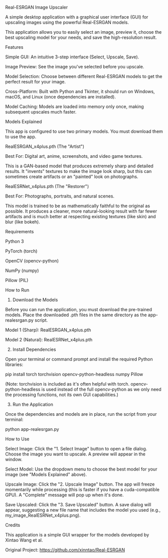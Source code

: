 Real-ESRGAN Image Upscaler

A simple desktop application with a graphical user interface (GUI) for upscaling images using the powerful Real-ESRGAN models.

This application allows you to easily select an image, preview it, choose the best upscaling model for your needs, and save the high-resolution result.

Features

Simple GUI: An intuitive 3-step interface (Select, Upscale, Save).

Image Preview: See the image you've selected before you upscale.

Model Selection: Choose between different Real-ESRGAN models to get the perfect result for your image.

Cross-Platform: Built with Python and Tkinter, it should run on Windows, macOS, and Linux (once dependencies are installed).

Model Caching: Models are loaded into memory only once, making subsequent upscales much faster.

Models Explained

This app is configured to use two primary models. You must download them to use the app.

RealESRGAN_x4plus.pth (The "Artist")

Best For: Digital art, anime, screenshots, and video game textures.

This is a GAN-based model that produces extremely sharp and detailed results. It "invents" textures to make the image look sharp, but this can sometimes create artifacts or an "painted" look on photographs.

RealESRNet_x4plus.pth (The "Restorer")

Best For: Photographs, portraits, and natural scenes.

This model is trained to be as mathematically faithful to the original as possible. It produces a cleaner, more natural-looking result with far fewer artifacts and is much better at respecting existing textures (like skin) and blur (like bokeh).

Requirements

Python 3

PyTorch (torch)

OpenCV (opencv-python)

NumPy (numpy)

Pillow (PIL)

How to Run

1. Download the Models

Before you can run the application, you must download the pre-trained models. Place the downloaded .pth files in the same directory as the app-realesrgan.py script.

Model 1 (Sharp): RealESRGAN_x4plus.pth

Model 2 (Natural): RealESRNet_x4plus.pth

2. Install Dependencies

Open your terminal or command prompt and install the required Python libraries:

pip install torch torchvision opencv-python-headless numpy Pillow


(Note: torchvision is included as it's often helpful with torch. opencv-python-headless is used instead of the full opencv-python as we only need the processing functions, not its own GUI capabilities.)

3. Run the Application

Once the dependencies and models are in place, run the script from your terminal:

python app-realesrgan.py


How to Use

Select Image: Click the "1. Select Image" button to open a file dialog. Choose the image you want to upscale. A preview will appear in the window.

Select Model: Use the dropdown menu to choose the best model for your image (see "Models Explained" above).

Upscale Image: Click the "2. Upscale Image" button. The app will freeze momentarily while processing (this is faster if you have a cuda-compatible GPU). A "Complete" message will pop up when it's done.

Save Upscaled: Click the "3. Save Upscaled" button. A save dialog will appear, suggesting a new file name that includes the model you used (e.g., my_image_RealESRNet_x4plus.png).

Credits

This application is a simple GUI wrapper for the models developed by Xintao Wang et al.

Original Project: https://github.com/xinntao/Real-ESRGAN
